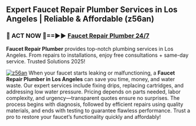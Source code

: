 ## Expert Faucet Repair Plumber Services in Los Angeles | Reliable & Affordable (z56an)  

<h3>🚿 ACT NOW 🌟==►► <a href="https://tinyurl.com/2ne6vx2x" rel="nofollow">Faucet Repair Plumber 24/7</a></h3>

**Faucet Repair Plumber** provides top-notch plumbing services in Los Angeles. From repairs to installations, enjoy free consultations + same-day service. Trusted Solutions 2025!

[![z56an](https://i.imgur.com/4PFF4AK.jpeg)](https://tinyurl.com/2ne6vx2x)
When your faucet starts leaking or malfunctioning, a **Faucet Repair Plumber in Los Angeles** can save you time, money, and water waste. Our expert services include fixing drips, replacing cartridges, and addressing low water pressure. Pricing depends on parts needed, labor complexity, and urgency—transparent quotes ensure no surprises. The process begins with diagnosis, followed by efficient repairs using quality materials, and ends with testing to guarantee flawless performance. Trust a pro to restore your faucet’s functionality quickly and affordably!